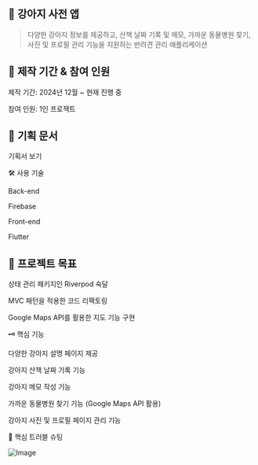 🐶 강아지 사전 앱
---

>다양한 강아지 정보를 제공하고, 산책 날짜 기록 및 메모, 가까운 동물병원 찾기, 사진 및 프로필 관리 기능을 지원하는 반려견 관리 애플리케이션

📅 제작 기간 & 참여 인원
---
제작 기간: 2024년 12월 ~ 현재 진행 중

참여 인원: 1인 프로젝트

📜 기획 문서
---
기획서 보기

🛠 사용 기술

Back-end

Firebase

Front-end

Flutter

🎯 프로젝트 목표
---
상태 관리 패키지인 Riverpod 숙달

MVC 패턴을 적용한 코드 리팩토링

Google Maps API를 활용한 지도 기능 구현

🗝 핵심 기능

다양한 강아지 설명 페이지 제공

강아지 산책 날짜 기록 기능

강아지 메모 작성 기능

가까운 동물병원 찾기 기능 (Google Maps API 활용)

강아지 사진 및 프로필 페이지 관리 기능

🚧 핵심 트러블 슈팅

![Image](https://github.com/user-attachments/assets/ca5f80de-8361-4690-85fa-5d8c5739c3c3)

